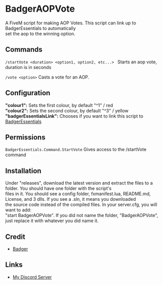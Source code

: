 # BadgerAOPVote
A FiveM script for making AOP Votes. This script can link up to BadgerEssentials to automatically  
set the aop to the winning option.

## Commands
`/startVote <duration> <option1, option2, etc...> ` Starts an aop vote, duration is in seconds

`/vote <option>` Casts a vote for an AOP.

## Configuration
**"colour1":** Sets the first colour, by default "^1" / red  
**"colour2":** Sets the second colour, by default "^3" / yellow  
**"badgerEssentialsLink":** Chooses if you want to link this script to [BadgerEssentials](https://github.com/ChonkyBadger/BadgerEssentials)

## Permissions
`BadgerEssentials.Command.StartVote` Gives access to the /startVote command

## Installation
Under "releases", download the latest version and extract the files to a folder. You should have one folder with the script's  
files in it. You should see a config folder, fxmanifest.lua, README.md, License, and 3 dlls. If you see a .sln, it means you downloaded  
the source code instead of the compiled files. In your server.cfg, you will want to add:  
"start BadgerAOPVote". If you did not name the folder, "BadgerAOPVote", just replace it with whatever you did name it.  

## Credit
- [Badger](https://forum.cfx.re/u/OfficialBadger)

## Links
- [My Discord Server](https://discord.gg/TFCQE8d)
